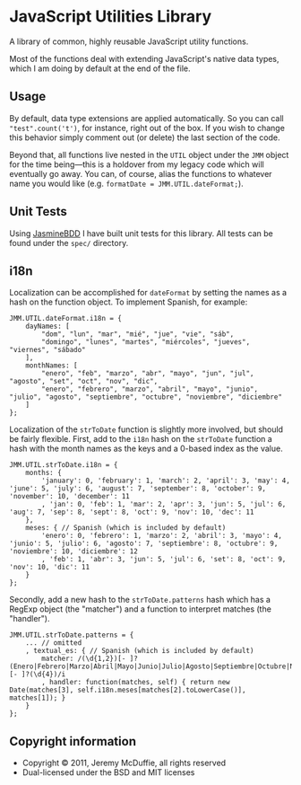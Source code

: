 ﻿JavaScript Utilities Library
============================

A library of common, highly reusable JavaScript utility functions.

Most of the functions deal with extending JavaScript's native data types, which I am doing by default at the end of the file.

Usage
-----

By default, data type extensions are applied automatically. So you can call `"test".count('t')`, for instance, right out of the box.
If you wish to change this behavior simply comment out (or delete) the last section of the code.

Beyond that, all functions live nested in the `UTIL` object under the `JMM` object for the time being&mdash;this is a holdover from my legacy code which will eventually go away.
You can, of course, alias the functions to whatever name you would like (e.g. `formatDate = JMM.UTIL.dateFormat;`).

Unit Tests
----------

Using [JasmineBDD](http://pivotal.github.com/jasmine/) I have built unit tests for this library. All tests can be found under the `spec/` directory.

i18n
----

Localization can be accomplished for `dateFormat` by setting the names as a hash on the function object. To implement Spanish, for example:

	JMM.UTIL.dateFormat.i18n = {
		dayNames: [
			"dom", "lun", "mar", "mié", "jue", "vie", "sáb",
			"domingo", "lunes", "martes", "miércoles", "jueves", "viernes", "sábado"
		],
		monthNames: [
			"enero", "feb", "marzo", "abr", "mayo", "jun", "jul", "agosto", "set", "oct", "nov", "dic",
			"enero", "febrero", "marzo", "abril", "mayo", "junio", "julio", "agosto", "septiembre", "octubre", "noviembre", "diciembre"
		]
	};

Localization of the `strToDate` function is slightly more involved, but should be fairly flexible.
First, add to the `i18n` hash on the `strToDate` function a hash with the month names as the keys and a 0-based index as the value.

	JMM.UTIL.strToDate.i18n = {
		months: {
			'january': 0, 'february': 1, 'march': 2, 'april': 3, 'may': 4, 'june': 5, 'july': 6, 'august': 7, 'september': 8, 'october': 9, 'november': 10, 'december': 11
			, 'jan': 0, 'feb': 1, 'mar': 2, 'apr': 3, 'jun': 5, 'jul': 6, 'aug': 7, 'sep': 8, 'sept': 8, 'oct': 9, 'nov': 10, 'dec': 11
		},
		meses: { // Spanish (which is included by default)
			'enero': 0, 'febrero': 1, 'marzo': 2, 'abril': 3, 'mayo': 4, 'junio': 5, 'julio': 6, 'agosto': 7, 'septiembre': 8, 'octubre': 9, 'noviembre': 10, 'diciembre': 12
			, 'feb': 1, 'abr': 3, 'jun': 5, 'jul': 6, 'set': 8, 'oct': 9, 'nov': 10, 'dic': 11
		}
	};

Secondly, add a new hash to the `strToDate.patterns` hash which has a RegExp object (the "matcher") and a function to interpret matches (the "handler").

	JMM.UTIL.strToDate.patterns = {
		... // omitted
		, textual_es: { // Spanish (which is included by default)
			matcher: /(\d{1,2})[- ]?(Enero|Febrero|Marzo|Abril|Mayo|Junio|Julio|Agosto|Septiembre|Octubre|Noviembre|Diciembre|Feb|Abr|Jun|Jul|Set|Oct|Nov|Dic)[- ]?(\d{4})/i
			, handler: function(matches, self) { return new Date(matches[3], self.i18n.meses[matches[2].toLowerCase()], matches[1]); }
		}
	};

Copyright information
---------------------

* Copyright &copy; 2011, Jeremy McDuffie, all rights reserved
* Dual-licensed under the BSD and MIT licenses